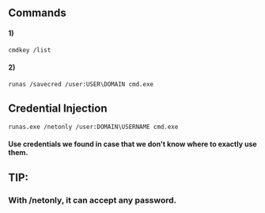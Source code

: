 ## Commands

#### 1) 

    cmdkey /list

#### 2) 

    runas /savecred /user:USER\DOMAIN cmd.exe

## Credential Injection

    runas.exe /netonly /user:DOMAIN\USERNAME cmd.exe


#### Use credentials we found in case that we don't know where to exactly use them.

## TIP:

### With /netonly, it can accept any password.

